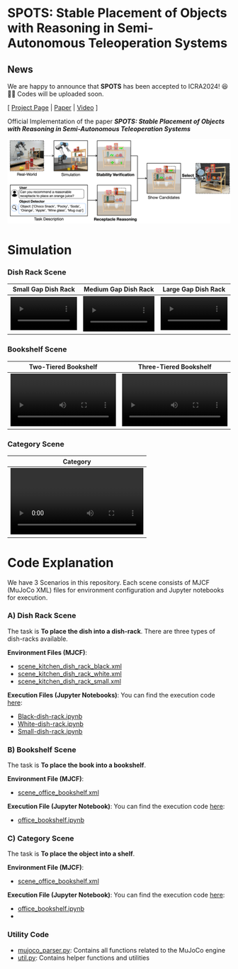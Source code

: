 # SPOTS: Stable Placement of Objects with Reasoning in Semi-Autonomous Teleoperation Systems

## News

We are happy to announce that **SPOTS** has been accepted to ICRA2024! 😆🎉🎉
Codes will be uploaded soon.

[ [Project Page](https://joonhyung-lee.github.io/spots/) | [Paper](https://arxiv.org/abs/2309.13937) | [Video](https://joonhyung-lee.github.io/spots/) ]

Official Implementation of the paper ***SPOTS: Stable Placement of Objects with Reasoning in Semi-Autonomous Teleoperation Systems***

![fig_overview](https://github.com/joonhyung-lee/spots/raw/github-page/assets/images/fig_overview.png)

# Simulation

### Dish Rack Scene

| Small Gap Dish Rack | Medium Gap Dish Rack | Large Gap Dish Rack |
|:---:|:---:|:---:|
| <video width="100%" controls><source src="https://raw.githubusercontent.com/joonhyung-lee/spots/main/asset/videos/scene-kitchen-white.mp4" type="video/mp4"></video> | <video width="100%" controls><source src="https://raw.githubusercontent.com/joonhyung-lee/spots/main/asset/videos/scene-kitchen-black.mp4" type="video/mp4"></video> | <video width="100%" controls><source src="https://raw.githubusercontent.com/joonhyung-lee/spots/main/asset/videos/scene-kitchen-small.mp4" type="video/mp4"></video> |

### Bookshelf Scene

| Two-Tiered Bookshelf | Three-Tiered Bookshelf |
|:---:|:---:|
| <video width="100%" controls><source src="https://raw.githubusercontent.com/joonhyung-lee/spots/main/asset/videos/scene-bookshelf-two-tiered.mp4" type="video/mp4"></video> | <video width="100%" controls><source src="https://raw.githubusercontent.com/joonhyung-lee/spots/main/asset/videos/scene-bookshelf-three-tiered.mp4" type="video/mp4"></video> |

### Category Scene

| Category |
|:---:|
| <video width="100%" controls><source src="https://raw.githubusercontent.com/joonhyung-lee/spots/main/asset/videos/scene-shelf-three-tiered.mp4" type="video/mp4"></video> |

# Code Explanation
We have 3 Scenarios in this repository. Each scene consists of MJCF (MuJoCo XML) files for environment configuration and Jupyter notebooks for execution.

### A) Dish Rack Scene
The task is **To place the dish into a dish-rack**. There are three types of dish-racks available.

**Environment Files (MJCF)**:
- [scene_kitchen_dish_rack_black.xml](https://github.com/joonhyung-lee/spots/blob/main/asset/scene_kitchen_dish_rack_black.xml)
- [scene_kitchen_dish_rack_white.xml](https://github.com/joonhyung-lee/spots/blob/main/asset/scene_kitchen_dish_rack_white.xml)
- [scene_kitchen_dish_rack_small.xml](https://github.com/joonhyung-lee/spots/blob/main/asset/scene_kitchen_dish_rack_small.xml)

**Execution Files (Jupyter Notebooks)**:
You can find the execution code [here](https://github.com/joonhyung-lee/spots/tree/main/demo/scene/kitchen_with_dish):
- [Black-dish-rack.ipynb](https://github.com/joonhyung-lee/spots/blob/main/demo/scene/kitchen_with_dish/kitchen_rack_black.ipynb)
- [White-dish-rack.ipynb](https://github.com/joonhyung-lee/spots/blob/main/demo/scene/kitchen_with_dish/kitchen_rack_white.ipynb)
- [Small-dish-rack.ipynb](https://github.com/joonhyung-lee/spots/blob/main/demo/scene/kitchen_with_dish/kitchen_rack_small.ipynb)

### B) Bookshelf Scene
The task is **To place the book into a bookshelf**.

**Environment File (MJCF)**:
- [scene_office_bookshelf.xml](https://github.com/joonhyung-lee/spots/blob/main/asset/scene_office_bookshelf.xml)

**Execution File (Jupyter Notebook)**:
You can find the execution code [here](https://github.com/joonhyung-lee/spots/tree/main/demo/scene/office_booksehlf):
- [office_bookshelf.ipynb](https://github.com/joonhyung-lee/spots/blob/main/demo/scene/office_booksehlf/office_bookshelf.ipynb)

### C) Category Scene
The task is **To place the object into a shelf**.

**Environment File (MJCF)**:
- [scene_office_bookshelf.xml](https://github.com/joonhyung-lee/spots/blob/main/asset/scene_office_bookshelf.xml)

**Execution File (Jupyter Notebook)**:
You can find the execution code [here](https://github.com/joonhyung-lee/spots/tree/main/demo/scene/office_booksehlf):
- [office_bookshelf.ipynb](https://github.com/joonhyung-lee/spots/blob/main/demo/scene/office_booksehlf/office_bookshelf.ipynb)
- 
### Utility Code
- [mujoco_parser.py](https://github.com/joonhyung-lee/spots/blob/main/utils/mujoco_parser.py): Contains all functions related to the MuJoCo engine
- [util.py](https://github.com/joonhyung-lee/spots/blob/main/utils/util.py): Contains helper functions and utilities
